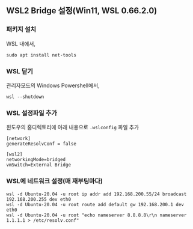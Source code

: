 ## WSL2 Bridge 설정(Win11, WSL 0.66.2.0)
### 패키지 설치
WSL 내에서,  
  
`sudo apt install net-tools`
  
### WSL 닫기
관리자모드의 Windows Powershell에서,  
  
`wsl --shutdown`

### WSL 설정파일 추가

윈도우의 홈디렉토리에 아래 내용으로 `.wslconfig` 파일 추가

```
[network]
generateResolvConf = false

[wsl2]
networkingMode=bridged
vmSwitch=External Bridge
```
  
### WSL에 네트워크 설정(매 재부팅마다)
```
wsl -d Ubuntu-20.04 -u root ip addr add 192.168.200.55/24 broadcast 192.168.200.255 dev eth0
wsl -d Ubuntu-20.04 -u root route add default gw 192.168.200.1 dev eth0 
wsl -d Ubuntu-20.04 -u root "echo nameserver 8.8.8.8\r\n nameserver 1.1.1.1 > /etc/resolv.conf"
```